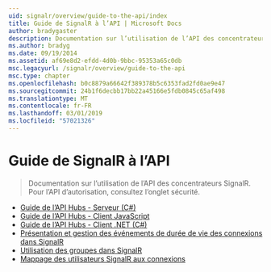 ```yaml
---
uid: signalr/overview/guide-to-the-api/index
title: Guide de SignalR à l’API | Microsoft Docs
author: bradygaster
description: Documentation sur l’utilisation de l’API des concentrateurs SignalR. Pour l’API d’autorisation, consultez l’onglet sécurité.
ms.author: bradyg
ms.date: 09/19/2014
ms.assetid: af69e8d2-efdd-4d0b-9bbc-95353a65c0db
msc.legacyurl: /signalr/overview/guide-to-the-api
msc.type: chapter
ms.openlocfilehash: b0c8879a66642f389378b5c6353fad2fd0ae9e47
ms.sourcegitcommit: 24b1f6decbb17bb22a45166e5fdb0845c65af498
ms.translationtype: MT
ms.contentlocale: fr-FR
ms.lasthandoff: 03/01/2019
ms.locfileid: "57021326"
---
```

<a name="signalr-guide-to-the-api"></a>Guide de SignalR à l’API
====================
> Documentation sur l’utilisation de l’API des concentrateurs SignalR. Pour l’API d’autorisation, consultez l’onglet sécurité.


- [Guide de l’API Hubs - Serveur (C#)](hubs-api-guide-server.md)
- [Guide de l’API Hubs - Client JavaScript](hubs-api-guide-javascript-client.md)
- [Guide de l’API Hubs - Client .NET (C#)](hubs-api-guide-net-client.md)
- [Présentation et gestion des événements de durée de vie des connexions dans SignalR](handling-connection-lifetime-events.md)
- [Utilisation des groupes dans SignalR](working-with-groups.md)
- [Mappage des utilisateurs SignalR aux connexions](mapping-users-to-connections.md)
